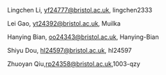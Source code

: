Lingchen Li, yf24777@bristol.ac.uk, lingchen2333

Lei Gao, yt24392@bristol.ac.uk, Muilka

Hanying Bian, oo24343@bristol.ac.uk, Hanying-Bian

Shiyu Dou, hl24597@bristol.ac.uk, hl24597

Zhuoyan Qiu,rp24358@bristol.ac.uk,1003-qzy